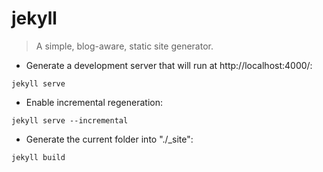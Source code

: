 # jekyll

> A simple, blog-aware, static site generator.

- Generate a development server that will run at http://localhost:4000/:

`jekyll serve`

- Enable incremental regeneration:

`jekyll serve --incremental`

- Generate the current folder into "./_site":

`jekyll build`
